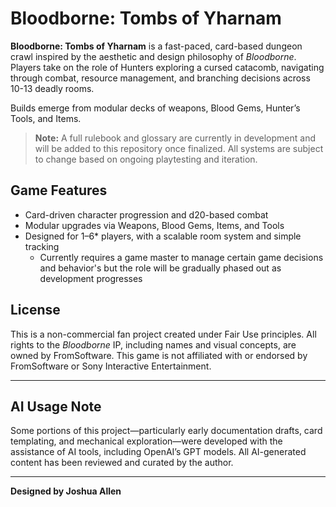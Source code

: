 # Bloodborne: Tombs of Yharnam

**Bloodborne: Tombs of Yharnam** is a fast-paced, card-based dungeon crawl inspired by the aesthetic and design philosophy of *Bloodborne*. Players take on the role of Hunters exploring a cursed catacomb, navigating through combat, resource management, and branching decisions across 10-13 deadly rooms.

Builds emerge from modular decks of weapons, Blood Gems, Hunter’s Tools, and Items.

> **Note:** A full rulebook and glossary are currently in development and will be added to this repository once finalized. All systems are subject to change based on ongoing playtesting and iteration.

## Game Features

- Card-driven character progression and d20-based combat
- Modular upgrades via Weapons, Blood Gems, Items, and Tools
- Designed for 1–6* players, with a scalable room system and simple tracking
  * Currently requires a game master to manage certain game decisions and behavior's but the role will be gradually phased out as development progresses


## License

This is a non-commercial fan project created under Fair Use principles. All rights to the *Bloodborne* IP, including names and visual concepts, are owned by FromSoftware. This game is not affiliated with or endorsed by FromSoftware or Sony Interactive Entertainment.

---

## AI Usage Note

Some portions of this project—particularly early documentation drafts, card templating, and mechanical exploration—were developed with the assistance of AI tools, including OpenAI’s GPT models. All AI-generated content has been reviewed and curated by the author.

---

**Designed by Joshua Allen**
